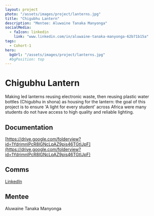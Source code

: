 ```yaml
---
layout: project
photo: "/assets/images/project/lanterns.jpg"
title: "Chigubhu Lantern"
description: "Mentee: Aluwaine Tanaka Manyonga"
socialMedia:
  - faIcon: linkedin
    link: "www.linkedin.com/in/aluwaine-tanaka-manyonga-62b71b15a"
tags:
  - Cohort-1
hero:
  bgUrl: "/assets/images/project/lanterns.jpg"
  #bgPosition: top
---
```


# Chigubhu Lantern 

Making led lanterns reusing electronic waste, then reusing plastic water bottles (Chigubhu in shona) as housing for the lantern: the goal of this project is to ensure 'A light for every student' across Africa were many students do not have access to high quality and reliable lighting.

## Documentation

[https://drive.google.com/folderview?id=1YdrimnlPcR8lGNcLpAZ9pis46TGtIJpF](https://drive.google.com/folderview?id=1YdrimnlPcR8lGNcLpAZ9pis46TGtIJpF)

## Comms
[LinkedIn](www.linkedin.com/in/aluwaine-tanaka-manyonga-62b71b15a)

## Mentee
Aluwaine Tanaka Manyonga

